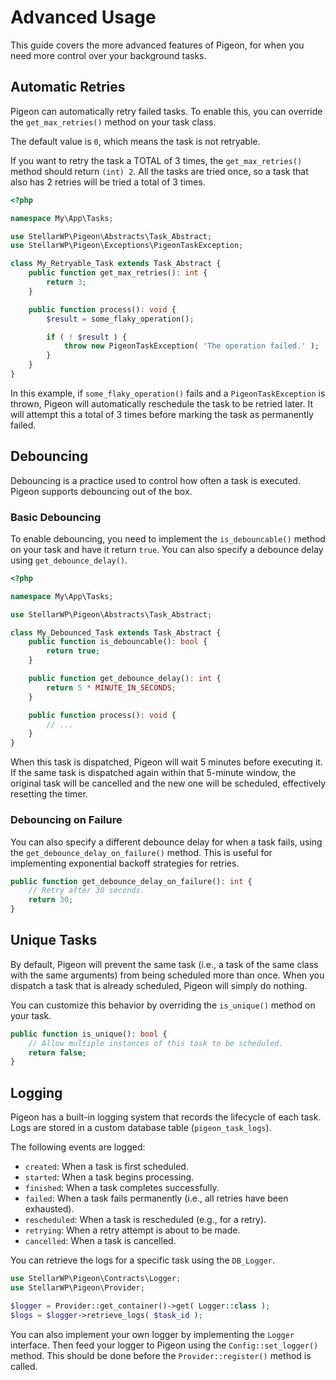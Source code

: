 # Advanced Usage

This guide covers the more advanced features of Pigeon, for when you need more control over your background tasks.

## Automatic Retries

Pigeon can automatically retry failed tasks. To enable this, you can override the `get_max_retries()` method on your task class.

The default value is `0`, which means the task is not retryable.

If you want to retry the task a TOTAL of 3 times, the `get_max_retries()` method should return `(int) 2`. All the tasks are tried once, so a task that also has
2 retries will be tried a total of 3 times.

```php
<?php

namespace My\App\Tasks;

use StellarWP\Pigeon\Abstracts\Task_Abstract;
use StellarWP\Pigeon\Exceptions\PigeonTaskException;

class My_Retryable_Task extends Task_Abstract {
    public function get_max_retries(): int {
        return 3;
    }

    public function process(): void {
        $result = some_flaky_operation();

        if ( ! $result ) {
            throw new PigeonTaskException( 'The operation failed.' );
        }
    }
}
```

In this example, if `some_flaky_operation()` fails and a `PigeonTaskException` is thrown, Pigeon will automatically reschedule the task to be retried later. It will attempt this a total of 3 times before marking the task as permanently failed.

## Debouncing

Debouncing is a practice used to control how often a task is executed. Pigeon supports debouncing out of the box.

### Basic Debouncing

To enable debouncing, you need to implement the `is_debouncable()` method on your task and have it return `true`. You can also specify a debounce delay using `get_debounce_delay()`.

```php
<?php

namespace My\App\Tasks;

use StellarWP\Pigeon\Abstracts\Task_Abstract;

class My_Debounced_Task extends Task_Abstract {
    public function is_debouncable(): bool {
        return true;
    }

    public function get_debounce_delay(): int {
        return 5 * MINUTE_IN_SECONDS;
    }

    public function process(): void {
        // ...
    }
}
```

When this task is dispatched, Pigeon will wait 5 minutes before executing it. If the same task is dispatched again within that 5-minute window, the original task will be cancelled and the new one will be scheduled, effectively resetting the timer.

### Debouncing on Failure

You can also specify a different debounce delay for when a task fails, using the `get_debounce_delay_on_failure()` method. This is useful for implementing exponential backoff strategies for retries.

```php
public function get_debounce_delay_on_failure(): int {
    // Retry after 30 seconds.
    return 30;
}
```

## Unique Tasks

By default, Pigeon will prevent the same task (i.e., a task of the same class with the same arguments) from being scheduled more than once. When you dispatch a task that is already scheduled, Pigeon will simply do nothing.

You can customize this behavior by overriding the `is_unique()` method on your task.

```php
public function is_unique(): bool {
    // Allow multiple instances of this task to be scheduled.
    return false;
}
```

## Logging

Pigeon has a built-in logging system that records the lifecycle of each task. Logs are stored in a custom database table (`pigeon_task_logs`).

The following events are logged:

- `created`: When a task is first scheduled.
- `started`: When a task begins processing.
- `finished`: When a task completes successfully.
- `failed`: When a task fails permanently (i.e., all retries have been exhausted).
- `rescheduled`: When a task is rescheduled (e.g., for a retry).
- `retrying`: When a retry attempt is about to be made.
- `cancelled`: When a task is cancelled.

You can retrieve the logs for a specific task using the `DB_Logger`.

```php
use StellarWP\Pigeon\Contracts\Logger;
use StellarWP\Pigeon\Provider;

$logger = Provider::get_container()->get( Logger::class );
$logs = $logger->retrieve_logs( $task_id );
```

You can also implement your own logger by implementing the `Logger` interface.
Then feed your logger to Pigeon using the `Config::set_logger()` method.
This should be done before the `Provider::register()` method is called.
